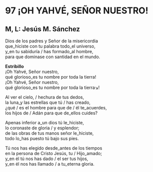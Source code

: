 # 97 ¡OH YAHVÉ, SEÑOR NUESTRO!

## M, L: Jesús M. Sánchez

Dios de los padres y Señor de la misericordia  
que_hiciste con tu palabra todo_el universo,  
y_en tu sabiduría / has formado_al hombre,  
para que dominase con santidad en el mundo.  

**Estribillo**  
¡Oh Yahvé, Señor nuestro,  
qué glorioso_es tu nombre por toda la tierra!  
¡Oh Yahvé, Señor nuestro,  
qué glorioso_es tu nombre por toda la tierra↘!  

Al ver el cielo, / hechura de tus dedos,  
la luna_y las estrellas que tú / has creado,  
¿qué / es el hombre para que de / él te_acuerdes,  
los hijos de / Adán para que de_ellos cuides?  

Apenas inferior a_un dios tú le_hiciste,  
lo coronaste de gloria / y esplendor;  
de las obras de tus manos señor le_hiciste,  
todo lo_has puesto tú bajo sus pies.  

Tú nos has elegido desde_antes de los tiempos  
en la persona de Cristo Jesús, tu / Hijo_amado;  
y_en él tú nos has dado / el ser tus hijos,  
y_en él nos has llamado / a tu_eterna gloria.  

